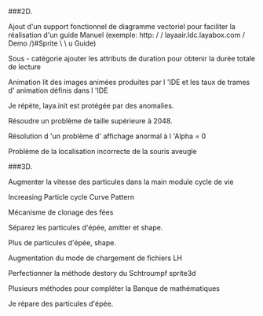 ###2D.

Ajout d'un support fonctionnel de diagramme vectoriel pour faciliter la réalisation d'un guide Manuel (exemple: http: / / layaair.ldc.layabox.com / Demo /)#Sprite \ \ u Guide)

Sous - catégorie ajouter les attributs de duration pour obtenir la durée totale de lecture

Animation lit des images animées produites par l 'IDE et les taux de trames d' animation définis dans l 'IDE

Je répète, laya.init est protégée par des anomalies.

Résoudre un problème de taille supérieure à 2048.

Résolution d 'un problème d' affichage anormal à l 'Alpha = 0

Problème de la localisation incorrecte de la souris aveugle

###3D.

Augmenter la vitesse des particules dans la main module cycle de vie

Increasing Particle cycle Curve Pattern

Mécanisme de clonage des fées

Séparez les particules d'épée, amitter et shape.

Plus de particules d'épée, shape.

Augmentation du mode de chargement de fichiers LH

Perfectionner la méthode destory du Schtroumpf sprite3d

Plusieurs méthodes pour compléter la Banque de mathématiques

Je répare des particules d'épée.
